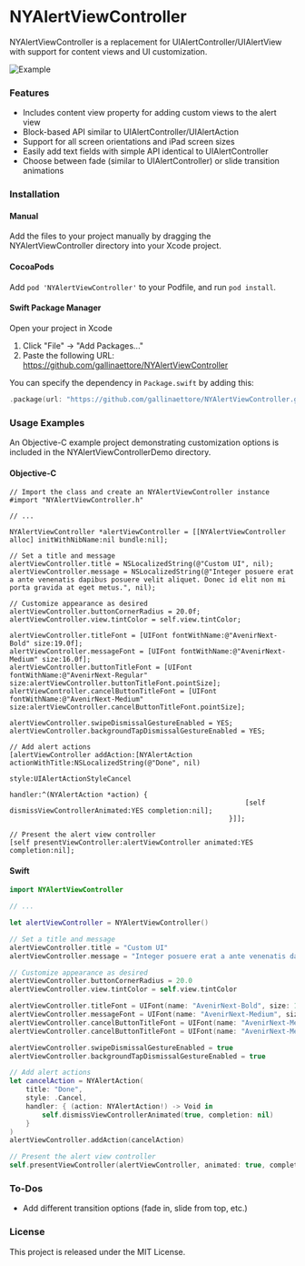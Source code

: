 # NYAlertViewController

NYAlertViewController is a replacement for UIAlertController/UIAlertView with support for content views and UI customization.

![Example](https://github.com/nealyoung/NYAlertViewController/raw/master/header.png)

### Features
* Includes content view property for adding custom views to the alert view
* Block-based API similar to UIAlertController/UIAlertAction
* Support for all screen orientations and iPad screen sizes
* Easily add text fields with simple API identical to UIAlertController
* Choose between fade (similar to UIAlertController) or slide transition animations

### Installation
#### Manual
Add the files to your project manually by dragging the NYAlertViewController directory into your Xcode project.

#### CocoaPods
Add `pod 'NYAlertViewController'` to your Podfile, and run `pod install`.

#### Swift Package Manager
Open your project in Xcode

1. Click "File" -> "Add Packages..."
2. Paste the following URL: https://github.com/gallinaettore/NYAlertViewController

You can specify the dependency in `Package.swift` by adding this:
```swift
.package(url: "https://github.com/gallinaettore/NYAlertViewController.git", .upToNextMajor(from: "1.4.0"))
```

### Usage Examples
An Objective-C example project demonstrating customization options is included in the NYAlertViewControllerDemo directory.

#### Objective-C

```objc
// Import the class and create an NYAlertViewController instance
#import "NYAlertViewController.h"

// ...

NYAlertViewController *alertViewController = [[NYAlertViewController alloc] initWithNibName:nil bundle:nil];

// Set a title and message
alertViewController.title = NSLocalizedString(@"Custom UI", nil);
alertViewController.message = NSLocalizedString(@"Integer posuere erat a ante venenatis dapibus posuere velit aliquet. Donec id elit non mi porta gravida at eget metus.", nil);

// Customize appearance as desired
alertViewController.buttonCornerRadius = 20.0f;
alertViewController.view.tintColor = self.view.tintColor;

alertViewController.titleFont = [UIFont fontWithName:@"AvenirNext-Bold" size:19.0f];
alertViewController.messageFont = [UIFont fontWithName:@"AvenirNext-Medium" size:16.0f];
alertViewController.buttonTitleFont = [UIFont fontWithName:@"AvenirNext-Regular" size:alertViewController.buttonTitleFont.pointSize];
alertViewController.cancelButtonTitleFont = [UIFont fontWithName:@"AvenirNext-Medium" size:alertViewController.cancelButtonTitleFont.pointSize];

alertViewController.swipeDismissalGestureEnabled = YES;
alertViewController.backgroundTapDismissalGestureEnabled = YES;

// Add alert actions
[alertViewController addAction:[NYAlertAction actionWithTitle:NSLocalizedString(@"Done", nil)
                                                        style:UIAlertActionStyleCancel
                                                      handler:^(NYAlertAction *action) {
                                                          [self dismissViewControllerAnimated:YES completion:nil];
                                                      }]];

// Present the alert view controller
[self presentViewController:alertViewController animated:YES completion:nil];
```

#### Swift

```swift
import NYAlertViewController

// ...

let alertViewController = NYAlertViewController()

// Set a title and message
alertViewController.title = "Custom UI"
alertViewController.message = "Integer posuere erat a ante venenatis dapibus posuere velit aliquet. Donec id elit non mi porta gravida at eget metus."

// Customize appearance as desired
alertViewController.buttonCornerRadius = 20.0
alertViewController.view.tintColor = self.view.tintColor

alertViewController.titleFont = UIFont(name: "AvenirNext-Bold", size: 19.0)
alertViewController.messageFont = UIFont(name: "AvenirNext-Medium", size: 16.0)
alertViewController.cancelButtonTitleFont = UIFont(name: "AvenirNext-Medium", size: 16.0)
alertViewController.cancelButtonTitleFont = UIFont(name: "AvenirNext-Medium", size: 16.0)

alertViewController.swipeDismissalGestureEnabled = true
alertViewController.backgroundTapDismissalGestureEnabled = true

// Add alert actions
let cancelAction = NYAlertAction(
    title: "Done",
    style: .Cancel,
    handler: { (action: NYAlertAction!) -> Void in
        self.dismissViewControllerAnimated(true, completion: nil)
    }
)
alertViewController.addAction(cancelAction)

// Present the alert view controller
self.presentViewController(alertViewController, animated: true, completion: nil)
```

### To-Dos
* Add different transition options (fade in, slide from top, etc.)

### License
This project is released under the MIT License.
